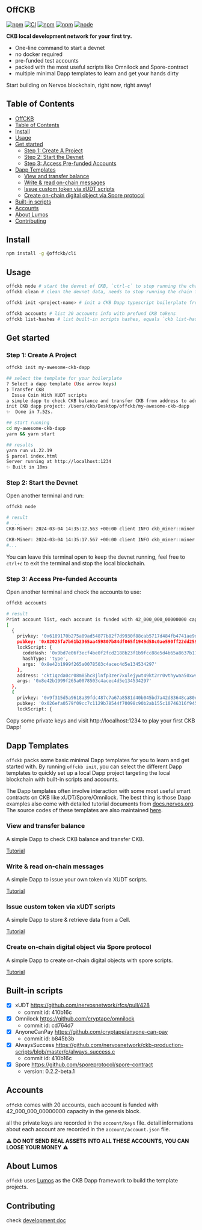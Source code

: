 ## OffCKB

[![npm](https://img.shields.io/npm/v/@offckb/cli.svg?maxAge=1000)](https://www.npmjs.com/package/@offckb/cli)
[![CI](https://github.com/retricsu/offckb/actions/workflows/node.js.yml/badge.svg)](https://github.com/retricsu/offckb/actions/workflows/node.js.yml)
[![npm](https://img.shields.io/npm/dt/@offckb/cli.svg?maxAge=1000)](https://www.npmjs.com/package/@offckb/cli)
[![npm](https://img.shields.io/npm/l/@offckb/cli.svg?maxAge=1000)](https://github.com/jeffijoe/@offckb/cli/blob/master/LICENSE.md)
[![node](https://img.shields.io/node/v/@offckb/cli.svg?maxAge=1000)](https://www.npmjs.com/package/@offckb/cli)

**CKB local development network for your first try.**

- One-line command to start a devnet
- no docker required
- pre-funded test accounts
- packed with the most useful scripts like Omnilock and Spore-contract
- multiple minimal Dapp templates to learn and get your hands dirty

Start building on Nervos blockchain, right now, right away!

## Table of Contents

- [OffCKB](#offckb)
- [Table of Contents](#table-of-contents)
- [Install](#install)
- [Usage](#usage)
- [Get started](#get-started)
  - [Step 1: Create A Project](#step-1-create-a-project)
  - [Step 2: Start the Devnet](#step-2-start-the-devnet)
  - [Step 3: Access Pre-funded Accounts](#step-3-access-pre-funded-accounts)
- [Dapp Templates](#dapp-templates)
  - [View and transfer balance](#view-and-transfer-balance)
  - [Write \& read on-chain messages](#write--read-on-chain-messages)
  - [Issue custom token via xUDT scripts](#issue-custom-token-via-xudt-scripts)
  - [Create on-chain digital object via Spore protocol](#create-on-chain-digital-object-via-spore-protocol)
- [Built-in scripts](#built-in-scripts)
- [Accounts](#accounts)
- [About Lumos](#about-lumos)
- [Contributing](#contributing)

## Install

```sh
npm install -g @offckb/cli
```

## Usage

```sh
offckb node # start the devnet of CKB, `ctrl-c` to stop running the chain
offckb clean # clean the devnet data, needs to stop running the chain first

offckb init <project-name> # init a CKB Dapp typescript boilerplate from multiple templates

offckb accounts # list 20 accounts info with prefund CKB tokens
offckb list-hashes # list built-in scripts hashes, equals `ckb list-hashes`
```

## Get started

### Step 1: Create A Project

```sh
offckb init my-awesome-ckb-dapp

## select the template for your boilerplate
? Select a dapp template (Use arrow keys)
❯ Transfer CKB
  Issue Coin With XUDT scripts
a simple dapp to check CKB balance and transfer CKB from address to address
init CKB dapp project: /Users/ckb/Desktop/offckb/my-awesome-ckb-dapp
✨  Done in 7.52s.

## start running
cd my-awesome-ckb-dapp
yarn && yarn start

## results
yarn run v1.22.19
$ parcel index.html
Server running at http://localhost:1234
✨ Built in 10ms
```

### Step 2: Start the Devnet

Open another terminal and run:

```sh
offckb node

# result
# ...
CKB-Miner: 2024-03-04 14:35:12.563 +00:00 client INFO ckb_miner::miner  Found! #3181 0x3749481a320824fe21077eaa8ec9d024a7b62d031720c27c1ef1681e8ab349e8

CKB-Miner: 2024-03-04 14:35:17.567 +00:00 client INFO ckb_miner::miner  Found! #3184 0xa612a9ea35f292a6473e23e88856283aea8b1bc6a607147bef5c06c94e964f2f
#...
```

You can leave this terminal open to keep the devnet running, feel free to `ctrl+c` to exit the terminal and stop the local blockchain.

### Step 3: Access Pre-funded Accounts

Open another terminal and check the accounts to use:

```sh
offckb accounts

# result
Print account list, each account is funded with 42_000_000_00000000 capacity in the genesis block.
[
  {
    privkey: '0x6109170b275a09ad54877b82f7d9930f88cab5717d484fb4741ae9d1dd078cd6',
    pubkey: '0x02025fa7b61b2365aa459807b84df065f1949d58c0ae590ff22dd2595157bffefa',
    lockScript: {
      codeHash: '0x9bd7e06f3ecf4be0f2fcd2188b23f1b9fcc88e5d4b65a8637b17723bbda3cce8',
      hashType: 'type',
      args: '0x8e42b1999f265a0078503c4acec4d5e134534297'
    },
    address: 'ckt1qzda0cr08m85hc8jlnfp3zer7xulejywt49kt2rr0vthywaa50xwsqvwg2cen8extgq8s5puft8vf40px3f599cytcyd8',
    args: '0x8e42b1999f265a0078503c4acec4d5e134534297'
  },
  {
    privkey: '0x9f315d5a9618a39fdc487c7a67a8581d40b045bd7a42d83648ca80ef3b2cb4a1',
    pubkey: '0x026efa0579f09cc7c1129b78544f70098c90b2ab155c10746316f945829c034a2d',
    lockScript: {
```

Copy some private keys and visit http://localhost:1234 to play your first CKB Dapp!

## Dapp Templates

`offckb` packs some basic minimal Dapp templates for you to learn and get started with. By running `offckb init`, you can select the different Dapp templates to quickly set up a local Dapp project targeting the local blockchain with built-in scripts and accounts.

The Dapp templates often involve interaction with some most useful smart contracts on CKB like xUDT/Spore/Omnilock. The best thing is those Dapp examples also come with detailed tutorial documents from [docs.nervos.org](https://docs.nervos.org/). The source codes of these templates are also maintained [here](https://github.com/nervosnetwork/docs.nervos.org/tree/develop-v2/examples).

### View and transfer balance

A simple Dapp to check CKB balance and transfer CKB.

[Tutorial](https://nervos-ckb-docs-git-develop-v2-cryptape.vercel.app/docs/dapp/view-and-transfer-balance)

### Write & read on-chain messages

A simple Dapp to issue your own token via XUDT scripts.

[Tutorial](https://nervos-ckb-docs-git-develop-v2-cryptape.vercel.app/docs/dapp/write-and-read-on-chain-message)

### Issue custom token via xUDT scripts

A simple Dapp to store & retrieve data from a Cell.

[Tutorial](https://nervos-ckb-docs-git-develop-v2-cryptape.vercel.app/docs/dapp/issue-custom-token)

### Create on-chain digital object via Spore protocol

A simple Dapp to create on-chain digital objects with spore scripts.

[Tutorial](https://nervos-ckb-docs-git-develop-v2-cryptape.vercel.app/docs/dapp/create-nft)

## Built-in scripts

- [x] xUDT https://github.com/nervosnetwork/rfcs/pull/428
  - commit id: 410b16c
- [x] Omnilock https://github.com/cryptape/omnilock
  - commit id: cd764d7
- [x] AnyoneCanPay https://github.com/cryptape/anyone-can-pay
  - commit id: b845b3b
- [x] AlwaysSuccess https://github.com/nervosnetwork/ckb-production-scripts/blob/master/c/always_success.c
  - commit id: 410b16c
- [x] Spore https://github.com/sporeprotocol/spore-contract
  - version: 0.2.2-beta.1

## Accounts

`offckb` comes with 20 accounts, each account is funded with 42_000_000_00000000 capacity in the genesis block.

all the private keys are recorded in the `account/keys` file.
detail informations about each account are recorded in the `account/account.json` file.

:warning: **DO NOT SEND REAL ASSETS INTO ALL THESE ACCOUNTS, YOU CAN LOOSE YOUR MONEY** :warning:

## About Lumos

`offckb` uses [Lumos](https://github.com/ckb-js/lumos) as the CKB Dapp framework to build the template projects.

## Contributing

check [development doc](/docs/develop.md)
